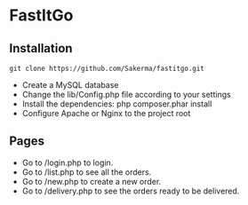 # FastItGo
## Installation

```
git clone https://github.com/Sakerma/fastitgo.git
```

- Create a MySQL database
- Change the lib/Config.php file according to your settings
- Install the dependencies: php composer.phar install
- Configure Apache or Nginx to the project root

## Pages
- Go to /login.php to login.
- Go to /list.php to see all the orders.
- Go to /new.php to create a new order.
- Go to /delivery.php to see the orders ready to be delivered.
